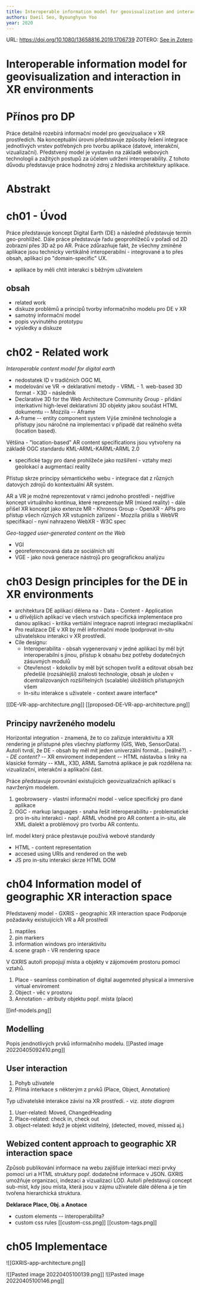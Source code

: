 ```yaml
---
title: Interoperable information model for geovisualization and interaction in XR environments
authors: Daeil Seo, Byounghyun Yoo
year: 2020
---
```

URL:  https://doi.org/10.1080/13658816.2019.1706739
ZOTERO: [See in Zotero](zotero://select/items/@seoInteroperableInformationModel2020) 
# Interoperable information model for geovisualization and interaction in XR environments
# Přínos pro DP
Práce detailně rozebírá informační model pro geovizualiace v XR prostředích. Na konceptuální úrovni představuje způsoby řešení integrace jednotlivých vrstev potřebných pro tvorbu aplikace (datové, interakční, vizualizační). Předstvený model je vystavěn na základě webových technologíí a zažitých postupů za účelem udržení interoperability. Z tohoto důvodu představuje práce hodnotný zdroj z hlediska architektury aplikace. 


# Abstrakt
# ch01 - Úvod
Práce představuje koncept Digital Earth (DE) a následně představuje termín geo-prohlížeč. Dále práce představuje řadu geoprohlížečů v pořadí od 2D zobrazní přes 3D až po AR. Práce zdůrazňuje fakt, že všechny zmíněné aplikace jsou technicky vertikálně interoperabilní - integrované a to přes obsah, aplikaci po "domain-specific" UX.
- aplikace by měli chtít interakci s běžným uživatelem

## obsah
- related work 
- diskuze problémů a principů tvorby informačního modelu pro DE v XR 
- samotný informační model
- popis vyvinutého prototypu
- výsledky a diskuze

# ch02 - Related work
*Interoperable content model for digital earth*
- nedostatek ID v tradičních OGC ML
- modelování ve VR -> deklarativní metody - VRML - 1. web-based 3D format - X3D - následník 
- Declarative 3D for the Web Architecture Community Group - přidání interkativní high-level  deklarativní 3D objekty jakou součást HTML dokumentu -- Mozzila -- Aframe
- A-frame -- entity component system 
Výše zmíněné technologie a přístupy jsou náročné na implementaci v případě dat reálného světa (location based).

Většina - "location-based" AR content specifications jsou vytvořeny na základě OGC standardu KML-ARML-KARML-ARML 2.0
- specifické tagy pro dané prohlížeče jako rozšíření - vztahy mezi geolokací a augmentací reality 

Přístup skrze principy sémantického webu - integrace dat z různých datových zdrojů do kontextuální AR systém.

AR a VR je možné reprezentovat v rámci jednoho prostředí - nejdříve koncept virtuálního kontinua, které reprezentuje MR (mixed reality) - dále přišel XR koncept jako extenze MR - Khronos Group -  OpenXR - APIs pro přístup všech různých XR vstupních zařízení - Mozzila přišla s WebVR specifikací - nyní nahrazeno WebXR - W3C spec

*Geo-tagged user-generated content on the Web*
- VGI
- georeferencovaná data ze sociálních sítí
- VGE - jako nová generace nástrojů pro geografickou analýzu

# ch03 Design principles for the DE in XR environments
* architektura DE aplikací dělena na - Data - Content - Application
* u dřívějších aplikací ve všech vrstvách specifická implementace pro danou aplikaci - kritika vertiální integrace naproti integraci meziaplikační
* Pro realizace DE v XR by měl informační mode lpodprovat in-situ uživatelskou interakci v XR prostředí.
* Cíle designu:
	* Interoperabilita - obsah vygenerovaný v jedné aplikaci by měl být interoperabilní s jinou,  přístup k obsahu bez potřeby dodatečných zásuvných modulů
	* Otevřenost - kdokoliv by měl být schopen tvořit a editovat obsah bez předešlé (rozsáhlejší) znalosti technologie, obsah je uložen v dcentralizovaných rozšiřitelných (scalable) úložištích přístupných všem
	* In-situ interakce s uživatele - context aware interface*

[[DE-VR-app-architecture.png]]
[[proposed-DE-VR-app-architecture.png]]

## Principy navrženého modelu
Horizontal integration - znamená, že to co zařizuje interaktivitu a XR rendering je přístupné přes všechny platformy (GIS, Web, SensorData). Autoři tvrdí, že DE - obsah by měl mít jeden univerzální formát... (reálně?).  -- *DE content?* -- XR enviroment independent -- HTML nástavba s linky na klasické formáty -- KML, X3D, ARML 
Samotná aplikace je pak rozdělena na: vizualizační, interakční a aplikační část.

Práce představuje porovnání existujících geovizualizačních aplikací s navrženým modelem. 
1) geobrowsery - vlastní informační model - velice specifický pro dané aplikace 
2) OGC - markup languages - snaha řešit interoperabilitu - problematické pro in-situ interakci - např. ARML vhodné pro AR content a in-situ, ale XML dialekt a problémový pro tvorbu AR contentu.

Inf. model který práce přestavuje používá webové standardy
- HTML - content representation 
- accesed using URIs and rendered on the web
- JS pro in-situ interakci skrze HTML DOM

# ch04 Information model of geographic XR interaction space
Představený model - GXRIS - geographic XR interaction space
Podporuje požadavky existuijících  VR a AR prostředí
1. maptiles
2. pin markers
3. information windows pro interaktivitu
4. scene graph - VR rendering space

V GXRIS autoři propojují místa a objekty v zájomovém prostoru pomocí vztahů. 
1. Place - seamless combination of digital augemnted physical a  immersive virtual enviroment
2. Object - věc v prostoru
3. Annotation - atributy objektu popř. místa (place)

[[inf-models.png]]

## Modelling
Popis jendnotlivých prvků informačního modelu.
[[Pasted image 20220405092410.png]]

## User interaction
1. Pohyb uživatele
2. Přímá interkace s některým z prvků (Place, Object, Annotation)

Typ uživatelské interakce závisí na XR prostředí. - viz. *state diagram*
1. User-related: Moved, ChangedHeading
2. Place-related: check in, check out
3. object-related: když je objekt viditelný, (detected, moved, missed aj.) 

## Webized content approach to geographic XR interaction space
Způsob publikování informace na webu zajišťuje interkaci mezi prvky pomocí uri a HTML struktury popř. dodatečné informace v JSON. 
GXRIS umožňuje organizaci, indezaci a vizualizaci LOD. Autoři představují concept sub-míst, kdy jsou místa, která jsou v zájmu uživatele dále dělena a je tím tvořena hierarchická struktura.

**Deklarace Place, Obj. a Anotace**
- custom elements -- interoperabilita?
- custom css rules
[[custom-css.png]]
[[custom-tags.png]]

# ch05 Implementace
![[GXRIS-app-architecture.png]]

![[Pasted image 20220405100139.png]]
![[Pasted image 20220405100146.png]]